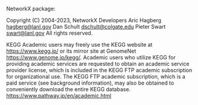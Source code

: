 NetworkX package:

Copyright (C) 2004-2023, NetworkX Developers
Aric Hagberg <hagberg@lanl.gov>
Dan Schult <dschult@colgate.edu>
Pieter Swart <swart@lanl.gov>
All rights reserved.

KEGG
  Academic users may freely use the KEGG website at https://www.kegg.jp/ or its mirror site at GenomeNet https://www.genome.jp/kegg/. Academic users who utilize KEGG for providing academic services are requested to obtain an academic service provider license, which is included in the KEGG FTP academic subscription for organizational use. The KEGG FTP academic subscription, which is a paid service (see background information), may also be obtained to conveniently download the entire KEGG database.
https://www.pathway.jp/en/academic.html
